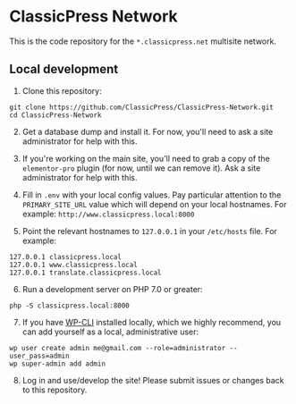 # ClassicPress Network

This is the code repository for the `*.classicpress.net` multisite network.

## Local development

1. Clone this repository:

```
git clone https://github.com/ClassicPress/ClassicPress-Network.git
cd ClassicPress-Network
```

2. Get a database dump and install it.  For now, you'll need to ask a site
   administrator for help with this.

3. If you're working on the main site, you'll need to grab a copy of the
   `elementor-pro` plugin (for now, until we can remove it).  Ask a site
   administrator for help with this.

4. Fill in `.env` with your local config values.  Pay particular attention to
   the `PRIMARY_SITE_URL` value which will depend on your local hostnames.  For
   example:  `http://www.classicpress.local:8000`

5. Point the relevant hostnames to `127.0.0.1` in your `/etc/hosts` file.  For
   example:

```
127.0.0.1 classicpress.local
127.0.0.1 www.classicpress.local
127.0.0.1 translate.classicpress.local
```

6. Run a development server on PHP 7.0 or greater:

```
php -S classicpress.local:8000
```

7. If you have
   [WP-CLI](https://wp-cli.org/) installed locally, which we highly recommend,
   you can add yourself as a local, administrative user:

```
wp user create admin me@gmail.com --role=administrator --user_pass=admin
wp super-admin add admin
```

8. Log in and use/develop the site!  Please submit issues or changes back to
   this repository.
